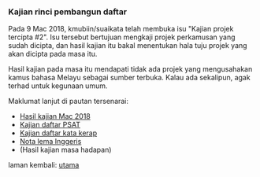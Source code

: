 ---
---

### Kajian rinci pembangun daftar

Pada 9 Mac 2018, kmubiin/suaikata telah membuka isu "Kajian
projek tercipta #2". Isu tersebut bertujuan mengkaji projek
perkamusan yang sudah dicipta, dan hasil kajian itu bakal
menentukan hala tuju projek yang akan dicipta pada masa itu.

Hasil kajian pada masa itu mendapati tidak ada projek yang
mengusahakan kamus bahasa Melayu sebagai sumber terbuka.
Kalau ada sekalipun, agak terhad untuk kegunaan umum.

Maklumat lanjut di pautan tersenarai:

* [Hasil kajian Mac 2018](ura/1803.md)
* [Kajian daftar PSAT](ura/psat.md)
* [Kajian daftar kata kerap](ura/katakerap.md)
* [Nota lema Inggeris](lema/inggeris.md)
* (Hasil kajian masa hadapan)

laman kembali: [utama][0]

  [0]: index.md
